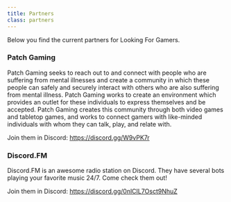 ```yaml
---
title: Partners
class: partners
---
```


Below you find the current partners for Looking For Gamers.


### Patch Gaming

Patch Gaming seeks to reach out to and connect with people who are suffering from mental illnesses and create a community in which these people can safely and securely interact with others who are also suffering from mental illness. Patch Gaming works to create an environment which provides an outlet for these individuals to express themselves and be accepted. Patch Gaming creates this community through both video games and tabletop games, and works to connect gamers with like-minded individuals with whom they can talk, play, and relate with.

Join them in Discord: https://discord.gg/W9vPK7r

### Discord.FM

Discord.FM is an awesome radio station on Discord. They have several bots playing your favorite music 24/7. Come check them out!

Join them in Discord: https://discord.gg/0nlCIL7Osct9NhuZ


